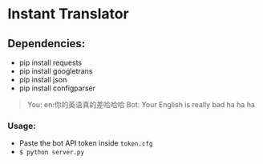 # Instant Translator

## Dependencies:
  * pip install requests
  * pip install googletrans
  * pip install json
  * pip install configparser
  
> You: en:你的英语真的差哈哈哈 
> Bot: Your English is really bad ha ha ha 

### Usage:
 * Paste the bot API token inside `token.cfg`
 * ```$ python server.py```
